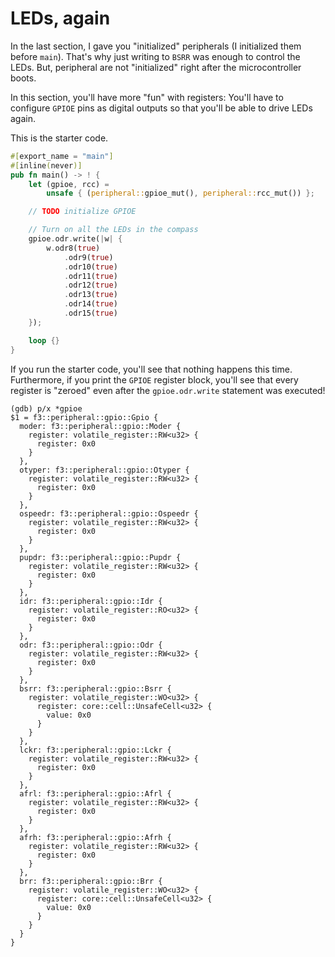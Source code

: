 # LEDs, again

In the last section, I gave you "initialized" peripherals (I initialized them
before `main`). That's why just writing to `BSRR` was enough to control the
LEDs. But, peripheral are not "initialized" right after the microcontroller
boots.

In this section, you'll have more "fun" with registers: You'll have to configure
`GPIOE` pins as digital outputs so that you'll be able to drive LEDs again.

This is the starter code.

``` rust
#[export_name = "main"]
#[inline(never)]
pub fn main() -> ! {
    let (gpioe, rcc) =
        unsafe { (peripheral::gpioe_mut(), peripheral::rcc_mut()) };

    // TODO initialize GPIOE

    // Turn on all the LEDs in the compass
    gpioe.odr.write(|w| {
        w.odr8(true)
            .odr9(true)
            .odr10(true)
            .odr11(true)
            .odr12(true)
            .odr13(true)
            .odr14(true)
            .odr15(true)
    });

    loop {}
}
```

If you run the starter code, you'll see that nothing happens this time.
Furthermore, if you print the `GPIOE` register block, you'll see that every
register is "zeroed" even after the `gpioe.odr.write` statement was executed!

```
(gdb) p/x *gpioe
$1 = f3::peripheral::gpio::Gpio {
  moder: f3::peripheral::gpio::Moder {
    register: volatile_register::RW<u32> {
      register: 0x0
    }
  },
  otyper: f3::peripheral::gpio::Otyper {
    register: volatile_register::RW<u32> {
      register: 0x0
    }
  },
  ospeedr: f3::peripheral::gpio::Ospeedr {
    register: volatile_register::RW<u32> {
      register: 0x0
    }
  },
  pupdr: f3::peripheral::gpio::Pupdr {
    register: volatile_register::RW<u32> {
      register: 0x0
    }
  },
  idr: f3::peripheral::gpio::Idr {
    register: volatile_register::RO<u32> {
      register: 0x0
    }
  },
  odr: f3::peripheral::gpio::Odr {
    register: volatile_register::RW<u32> {
      register: 0x0
    }
  },
  bsrr: f3::peripheral::gpio::Bsrr {
    register: volatile_register::WO<u32> {
      register: core::cell::UnsafeCell<u32> {
        value: 0x0
      }
    }
  },
  lckr: f3::peripheral::gpio::Lckr {
    register: volatile_register::RW<u32> {
      register: 0x0
    }
  },
  afrl: f3::peripheral::gpio::Afrl {
    register: volatile_register::RW<u32> {
      register: 0x0
    }
  },
  afrh: f3::peripheral::gpio::Afrh {
    register: volatile_register::RW<u32> {
      register: 0x0
    }
  },
  brr: f3::peripheral::gpio::Brr {
    register: volatile_register::WO<u32> {
      register: core::cell::UnsafeCell<u32> {
        value: 0x0
      }
    }
  }
}
```
